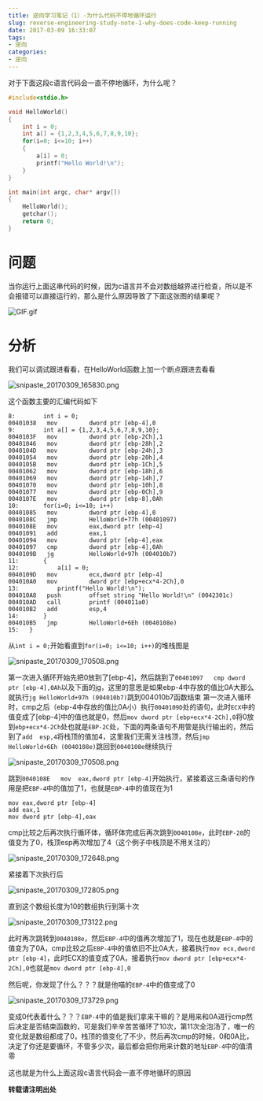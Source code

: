 ```yaml
---
title: 逆向学习笔记（1）-为什么代码不停地循环运行
slug: reverse-engineering-study-note-1-why-does-code-keep-running
date: 2017-03-09 16:33:07
tags:
- 逆向
categories:
- 逆向
---
```

对于下面这段c语言代码会一直不停地循环，为什么呢？

```c
#include<stdio.h>

void HelloWorld()
{
	int i = 0;
	int a[] = {1,2,3,4,5,6,7,8,9,10};
	for(i=0; i<=10; i++)
	{
		a[i] = 0;
		printf("Hello World!\n");
	}
}

int main(int argc, char* argv[])
{
	HelloWorld();
	getchar();
	return 0;
}

```
<!--more-->
# 问题
当你运行上面这串代码的时候，因为c语言并不会对数组越界进行检查，所以是不会报错可以直接运行的，那么是什么原因导致了下面这张图的结果呢？

![GIF.gif](https://ooo.0o0.ooo/2017/03/09/58c11551a36ea.gif)

# 分析
我们可以调试跟进看看，在HelloWorld函数上加一个断点跟进去看看

![snipaste_20170309_165830.png](https://ooo.0o0.ooo/2017/03/09/58c11956dee36.png)

这个函数主要的汇编代码如下
```assembly
8:        int i = 0;
00401038   mov         dword ptr [ebp-4],0
9:        int a[] = {1,2,3,4,5,6,7,8,9,10};
0040103F   mov         dword ptr [ebp-2Ch],1
00401046   mov         dword ptr [ebp-28h],2
0040104D   mov         dword ptr [ebp-24h],3
00401054   mov         dword ptr [ebp-20h],4
0040105B   mov         dword ptr [ebp-1Ch],5
00401062   mov         dword ptr [ebp-18h],6
00401069   mov         dword ptr [ebp-14h],7
00401070   mov         dword ptr [ebp-10h],8
00401077   mov         dword ptr [ebp-0Ch],9
0040107E   mov         dword ptr [ebp-8],0Ah
10:       for(i=0; i<=10; i++)
00401085   mov         dword ptr [ebp-4],0
0040108C   jmp         HelloWorld+77h (00401097)
0040108E   mov         eax,dword ptr [ebp-4]
00401091   add         eax,1
00401094   mov         dword ptr [ebp-4],eax
00401097   cmp         dword ptr [ebp-4],0Ah
0040109B   jg          HelloWorld+97h (004010b7)
11:       {
12:           a[i] = 0;
0040109D   mov         ecx,dword ptr [ebp-4]
004010A0   mov         dword ptr [ebp+ecx*4-2Ch],0
13:           printf("Hello World!\n");
004010A8   push        offset string "Hello World!\n" (0042301c)
004010AD   call        printf (004011a0)
004010B2   add         esp,4
14:       }
004010B5   jmp         HelloWorld+6Eh (0040108e)
15:   }
```

从`int i = 0;`开始看直到`for(i=0; i<=10; i++)`的堆栈图是

![snipaste_20170309_170508.png](https://ooo.0o0.ooo/2017/03/09/58c11ad728904.png)

第一次进入循环开始先把0放到了[ebp-4]，然后跳到了`00401097   cmp dword ptr [ebp-4],0Ah`以及下面的jg，这里的意思是如果ebp-4中存放的值比0A大那么就执行`jg HelloWorld+97h (004010b7)`跳到004010b7函数结束
第一次进入循环时，cmp之后（ebp-4中存放的值比0A小）执行`0040109D`处的语句，此时`ECX`中的值变成了[ebp-4]中的值也就是0，然后`mov dword ptr [ebp+ecx*4-2Ch],0`将0放到`ebp+ecx*4-2Ch`处也就是`EBP-2C`处，下面的两条语句不用管是执行输出的，然后到了`add  esp,4`将栈顶的值加4，这里我们无需关注栈顶，然后`jmp HelloWorld+6Eh (0040108e)`跳回到`0040108e`继续执行

![snipaste_20170309_170508.png](https://ooo.0o0.ooo/2017/03/09/58c11e41e5384.png)

跳到`0040108E   mov  eax,dword ptr [ebp-4]`开始执行，紧接着这三条语句的作用是把`EBP-4`中的值加了1，也就是`EBP-4`中的值现在为1
```assembly
mov eax,dword ptr [ebp-4]
add eax,1
mov dword ptr [ebp-4],eax
```
cmp比较之后再次执行循环体，循环体完成后再次跳到`0040108e`，此时`EBP-28`的值变为了0，栈顶esp再次增加了4（这个例子中栈顶是不用关注的）

![snipaste_20170309_172648.png](https://ooo.0o0.ooo/2017/03/09/58c11fe590ae4.png)

紧接着下次执行后

![snipaste_20170309_172805.png](https://ooo.0o0.ooo/2017/03/09/58c1202d748a0.png)

直到这个数组长度为10的数组执行到第十次

![snipaste_20170309_173122.png](https://ooo.0o0.ooo/2017/03/09/58c120f1a650e.png)

此时再次跳转到`0040108e`，然后`EBP-4`中的值再次增加了1，现在也就是`EBP-4`中的值变为了0A，cmp比较之后`EBP-4`中的值依旧不比0A大，接着执行`mov ecx,dword ptr [ebp-4]`，此时ECX的值变成了0A，接着执行`mov dword ptr [ebp+ecx*4-2Ch],0`也就是`mov dword ptr [ebp-4],0`

然后呢，你发现了什么？？？就是他喵的`EBP-4`中的值变成了0

![snipaste_20170309_173729.png](https://ooo.0o0.ooo/2017/03/09/58c12263d566e.png)

变成0代表着什么？？？`EBP-4`中的值是我们拿来干嘛的？是用来和0A进行cmp然后决定是否结束函数的，可是我们辛辛苦苦循环了10次，第11次全泡汤了，唯一的变化就是数组都成了0，栈顶的值变化了不少，然后再次cmp的时候，0和0A比，决定了你还是要循环，不管多少次，最后都会把你用来计数的地址`EBP-4`中的值清零

这也就是为什么上面这段c语言代码会一直不停地循环的原因

**转载请注明出处**





